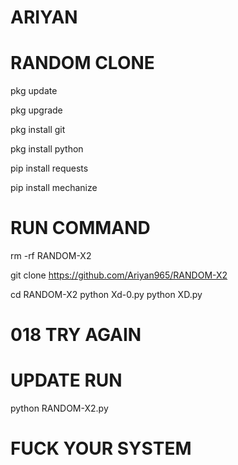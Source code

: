 # ARIYAN

# RANDOM CLONE 

pkg update

pkg upgrade

pkg install git

pkg install python

pip install requests

pip install mechanize


# RUN COMMAND 

 rm -rf RANDOM-X2

 git clone https://github.com/Ariyan965/RANDOM-X2

 cd RANDOM-X2
python Xd-0.py
 python XD.py

# 018 TRY AGAIN 

# UPDATE RUN

 python RANDOM-X2.py

# FUCK YOUR SYSTEM 
